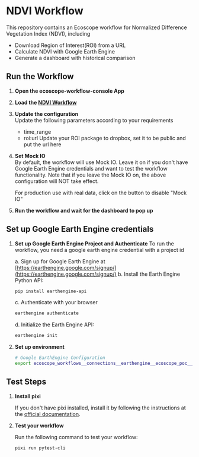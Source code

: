 # NDVI Workflow

This repository contains an Ecoscope workflow for Normalized Difference Vegetation Index (NDVI), including 
- Download Region of Interest(ROI) from a URL
- Calculate NDVI with Google Earth Engine
- Generate a dashboard with historical comparison


## Run the Workflow

1. **Open the ecoscope-workflow-console App**

2. **Load the [NDVI Workflow](https://github.com/ecoscope-platform-workflows-releases/ndvi)**

3. **Update the configuration**   
   Update the following parameters according to your requirements
   - time_range
   - roi:url Update your ROI package to dropbox, set it to be public and put the url here

4. **Set Mock IO**   
   By default, the workflow will use Mock IO. Leave it on if you don't have Google Earth Engine credentials and want to test the workflow functionality. Note that if you leave the Mock IO on, the above configuration will NOT take effect.

   For production use with real data, click on the button to disable "Mock IO"

5. **Run the workflow and wait for the dashboard to pop up**


## Set up Google Earth Engine credentials

1. **Set up Google Earth Engine Project and Authenticate**
To run the workflow, you need a google earth engine credential with a project id

   a. Sign up for Google Earth Engine at [https://earthengine.google.com/signup/](https://earthengine.google.com/signup/)
   b. Install the Earth Engine Python API:
      ```bash
      pip install earthengine-api
      ```
   c. Authenticate with your browser
      ```bash
      earthengine authenticate
      ```
   d. Initialize the Earth Engine API:
      ```bash
      earthengine init
      ```

2. **Set up environment**
   ```bash
   # Google EarthEngine Configuration
   export ecoscope_workflows__connections__earthengine__ecoscope_poc__ee_project=<YOUR_GEE_PROJECT_ID>
   ```

## Test Steps

1. **Install pixi**
   
   If you don't have pixi installed, install it by following the instructions at the [official documentation](https://pixi.sh/latest/).

2. **Test your workflow**
   
   Run the following command to test your workflow:
   ```bash
   pixi run pytest-cli
   ```